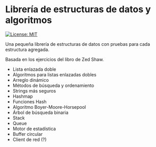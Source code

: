 # Librería de estructuras de datos y algoritmos

[![License: MIT](https://img.shields.io/badge/License-MIT-yellow.svg)](https://opensource.org/licenses/MIT)

Una pequeña librería de estructuras de datos con pruebas 
para cada estructura agregada.

Basada en los ejercicios del libro de Zed Shaw.

* Lista enlazada doble
* Algoritmos para listas enlazadas dobles
* Arreglo dinámico
* Métodos de búsqueda y ordenamiento
* Strings más seguros
* Hashmap
* Funciones Hash
* Algoritmo Boyer-Moore-Horsepool
* Árbol de búsqueda binaria
* Stack
* Queue
* Motor de estadística
* Buffer circular
* Client de red (?)
